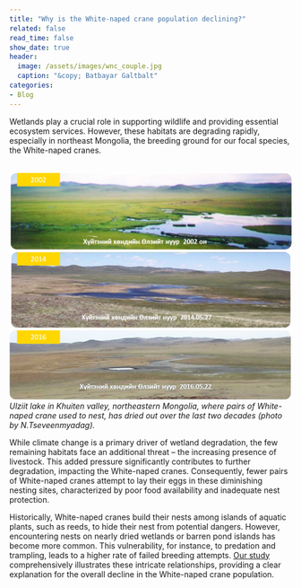 ```yaml
---
title: "Why is the White-naped crane population declining?"
related: false
read_time: false
show_date: true
header:
  image: /assets/images/wnc_couple.jpg
  caption: "&copy; Batbayar Galtbalt"
categories: 
- Blog   
---
```




Wetlands play a crucial role in supporting wildlife and providing essential ecosystem services. However, these habitats are degrading rapidly, especially in northeast Mongolia, the breeding ground for our focal species, the White-naped cranes.

&nbsp;
![ulziit](/assets/images/ulziit.jpg)
<span style="font-size: 14px; font-style: italic;">Ulziit lake in Khuiten valley, northeastern Mongolia, where pairs of White-naped crane used to nest, has dried out over the last two decades (photo by N.Tseveenmyadag).</span> 

While climate change is a primary driver of wetland degradation, the few remaining habitats face an additional threat – the increasing presence of livestock. This added pressure significantly contributes to further degradation, impacting the White-naped cranes. Consequently, fewer pairs of White-naped cranes attempt to lay their eggs in these diminishing nesting sites, characterized by poor food availability and inadequate nest protection.

Historically, White-naped cranes build their nests among islands of aquatic plants, such as reeds, to hide their nest from potential dangers. However, encountering nests on nearly dried wetlands or barren pond islands has become more common. This vulnerability, for instance, to predation and trampling, leads to a higher rate of failed breeding attempts. [Our study](https://rdcu.be/dz9Kp) comprehensively illustrates these intricate relationships, providing a clear explanation for the overall decline in the White-naped crane population.







